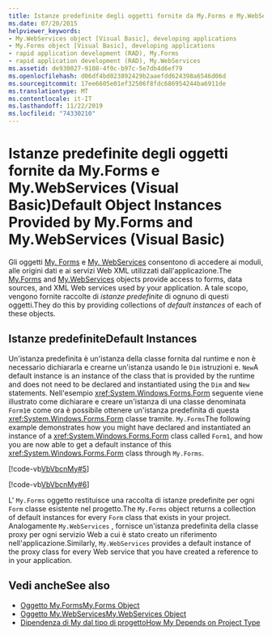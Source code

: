 ```yaml
---
title: Istanze predefinite degli oggetti fornite da My.Forms e My.WebServices
ms.date: 07/20/2015
helpviewer_keywords:
- My.WebServices object [Visual Basic], developing applications
- My.Forms object [Visual Basic], developing applications
- rapid application development (RAD), My.Forms
- rapid application development (RAD), My.WebServices
ms.assetid: de930027-9108-4f0c-b97c-5e7db4d6ef79
ms.openlocfilehash: d06df4bd023892429b2aaefdd624398a6546d06d
ms.sourcegitcommit: 17ee6605e01ef32506f8fdc686954244ba6911de
ms.translationtype: MT
ms.contentlocale: it-IT
ms.lasthandoff: 11/22/2019
ms.locfileid: "74330210"
---
```

# <a name="default-object-instances-provided-by-myforms-and-mywebservices-visual-basic"></a><span data-ttu-id="e973f-102">Istanze predefinite degli oggetti fornite da My.Forms e My.WebServices (Visual Basic)</span><span class="sxs-lookup"><span data-stu-id="e973f-102">Default Object Instances Provided by My.Forms and My.WebServices (Visual Basic)</span></span>

<span data-ttu-id="e973f-103">Gli oggetti [My. Forms](../../../visual-basic/language-reference/objects/my-forms-object.md) e [My. WebServices](../../../visual-basic/language-reference/objects/my-webservices-object.md) consentono di accedere ai moduli, alle origini dati e ai servizi Web XML utilizzati dall'applicazione.</span><span class="sxs-lookup"><span data-stu-id="e973f-103">The [My.Forms](../../../visual-basic/language-reference/objects/my-forms-object.md) and [My.WebServices](../../../visual-basic/language-reference/objects/my-webservices-object.md) objects provide access to forms, data sources, and XML Web services used by your application.</span></span> <span data-ttu-id="e973f-104">A tale scopo, vengono fornite raccolte di *istanze predefinite* di ognuno di questi oggetti.</span><span class="sxs-lookup"><span data-stu-id="e973f-104">They do this by providing collections of *default instances* of each of these objects.</span></span>  
  
## <a name="default-instances"></a><span data-ttu-id="e973f-105">Istanze predefinite</span><span class="sxs-lookup"><span data-stu-id="e973f-105">Default Instances</span></span>  

 <span data-ttu-id="e973f-106">Un'istanza predefinita è un'istanza della classe fornita dal runtime e non è necessario dichiararla e crearne un'istanza usando le `Dim` istruzioni e. `New`</span><span class="sxs-lookup"><span data-stu-id="e973f-106">A default instance is an instance of the class that is provided by the runtime and does not need to be declared and instantiated using the `Dim` and `New` statements.</span></span> <span data-ttu-id="e973f-107">Nell'esempio <xref:System.Windows.Forms.Form> seguente viene illustrato come dichiarare e creare un'istanza di una classe denominata `Form1`e come ora è possibile ottenere un'istanza predefinita di questa <xref:System.Windows.Forms.Form> classe tramite. `My.Forms`</span><span class="sxs-lookup"><span data-stu-id="e973f-107">The following example demonstrates how you might have declared and instantiated an instance of a <xref:System.Windows.Forms.Form> class called `Form1`, and how you are now able to get a default instance of this <xref:System.Windows.Forms.Form> class through `My.Forms`.</span></span>  
  
 [!code-vb[VbVbcnMy#5](~/samples/snippets/visualbasic/VS_Snippets_VBCSharp/VbVbcnMy/VB/Class1.vb#5)]  
  
 [!code-vb[VbVbcnMy#6](~/samples/snippets/visualbasic/VS_Snippets_VBCSharp/VbVbcnMy/VB/Class1.vb#6)]  
  
 <span data-ttu-id="e973f-108">L' `My.Forms` oggetto restituisce una raccolta di istanze predefinite per ogni `Form` classe esistente nel progetto.</span><span class="sxs-lookup"><span data-stu-id="e973f-108">The `My.Forms` object returns a collection of default instances for every `Form` class that exists in your project.</span></span> <span data-ttu-id="e973f-109">Analogamente `My.WebServices` , fornisce un'istanza predefinita della classe proxy per ogni servizio Web a cui è stato creato un riferimento nell'applicazione.</span><span class="sxs-lookup"><span data-stu-id="e973f-109">Similarly, `My.WebServices` provides a default instance of the proxy class for every Web service that you have created a reference to in your application.</span></span>  
  
## <a name="see-also"></a><span data-ttu-id="e973f-110">Vedi anche</span><span class="sxs-lookup"><span data-stu-id="e973f-110">See also</span></span>

- [<span data-ttu-id="e973f-111">Oggetto My.Forms</span><span class="sxs-lookup"><span data-stu-id="e973f-111">My.Forms Object</span></span>](../../../visual-basic/language-reference/objects/my-forms-object.md)
- [<span data-ttu-id="e973f-112">Oggetto My.WebServices</span><span class="sxs-lookup"><span data-stu-id="e973f-112">My.WebServices Object</span></span>](../../../visual-basic/language-reference/objects/my-webservices-object.md)
- [<span data-ttu-id="e973f-113">Dipendenza di My dal tipo di progetto</span><span class="sxs-lookup"><span data-stu-id="e973f-113">How My Depends on Project Type</span></span>](../../../visual-basic/developing-apps/development-with-my/how-my-depends-on-project-type.md)
